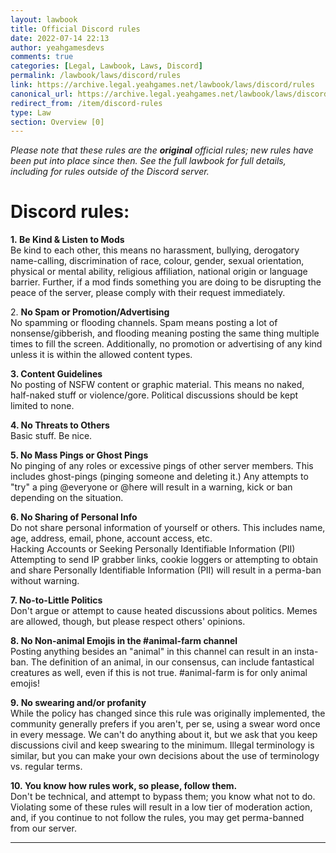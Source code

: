 ```yaml
---
layout: lawbook
title: Official Discord rules
date: 2022-07-14 22:13
author: yeahgamesdevs
comments: true
categories: [Legal, Lawbook, Laws, Discord]
permalink: /lawbook/laws/discord/rules
link: https://archive.legal.yeahgames.net/lawbook/laws/discord/rules
canonical_url: https://archive.legal.yeahgames.net/lawbook/laws/discord/rules
redirect_from: /item/discord-rules
type: Law
section: Overview [0]
---
```

<!-- wp:paragraph -->
<p><em>Please note that these rules are the <strong>original</strong> official rules; new rules have been put into place since then. See the full lawbook for full details, including for rules outside of the Discord server.</em></p>
<!-- /wp:paragraph -->

<!-- wp:heading {"level":1,"fontSize":"medium"} -->
<h1 class="has-medium-font-size">Discord rules:</h1>
<!-- /wp:heading -->

<!-- wp:paragraph -->
<p><strong>1.&nbsp;Be Kind &amp; Listen to Mods</strong><br>Be kind to each other, this means no harassment, bullying, derogatory name-calling, discrimination of race, colour, gender, sexual orientation, physical or mental ability, religious affiliation, national origin or language barrier. Further, if a mod finds something you are doing to be disrupting the peace of the server, please comply with their request immediately.</p>
<!-- /wp:paragraph -->

<!-- wp:paragraph -->
<p>2.&nbsp;<strong>No Spam or Promotion/Advertising</strong><br>No spamming or flooding channels. Spam means posting a lot of nonsense/gibberish, and flooding meaning posting the same thing multiple times to fill the screen. Additionally, no promotion or advertising of any kind unless it is within the allowed content types.</p>
<!-- /wp:paragraph -->

<!-- wp:paragraph -->
<p><strong>3. Content Guidelines</strong><br>No posting of NSFW content or graphic material. This means no naked, half-naked stuff or violence/gore. Political discussions should be kept limited to none.</p>
<!-- /wp:paragraph -->

<!-- wp:paragraph -->
<p><strong>4. No Threats to Others</strong><br>Basic stuff. Be nice.</p>
<!-- /wp:paragraph -->

<!-- wp:paragraph -->
<p><strong>5. No Mass Pings or Ghost Pings</strong><br>No pinging of any roles or excessive pings of other server members. This includes ghost-pings (pinging someone and deleting it.) Any attempts to "try" a ping @everyone or @here will result in a warning, kick or ban depending on the situation.</p>
<!-- /wp:paragraph -->

<!-- wp:paragraph -->
<p><strong>6. No Sharing of Personal Info</strong><br>Do not share personal information of yourself or others. This includes name, age, address, email, phone, account access, etc.<br>Hacking Accounts or Seeking Personally Identifiable Information (PII)<br>Attempting to send IP grabber links, cookie loggers or attempting to obtain and share Personally Identifiable Information (PII) will result in a perma-ban without warning.</p>
<!-- /wp:paragraph -->

<!-- wp:paragraph -->
<p><strong>7. No-to-Little Politics</strong><br>Don't argue or attempt to cause heated discussions about politics. Memes are allowed, though, but please respect others' opinions.</p>
<!-- /wp:paragraph -->

<!-- wp:paragraph -->
<p><strong>8. No Non-animal Emojis in the #animal-farm channel</strong><br>Posting anything besides an "animal" in this channel can result in an insta-ban. The definition of an animal, in our consensus, can include fantastical creatures as well, even if this is not true. #animal-farm is for only animal emojis!</p>
<!-- /wp:paragraph -->

<!-- wp:paragraph -->
<p><strong>9.&nbsp;No swearing and/or profanity</strong><br>While the policy has changed since this rule was originally implemented, the community generally prefers if you aren't, per se, using a swear word once in every message. We can't do anything about it, but we ask that you keep discussions civil and keep swearing to the minimum. Illegal terminology is similar, but you can make your own decisions about the use of terminology vs. regular terms.</p>
<!-- /wp:paragraph -->

<!-- wp:paragraph -->
<p><strong>10.&nbsp;You know how rules work, so please, follow them.</strong><br>Don't be technical, and attempt to bypass them; you know what not to do. Violating some of these rules will result in a low tier of moderation action, and, if you continue to not follow the rules, you may get perma-banned from our server.</p>
<!-- /wp:paragraph -->

<!-- wp:separator -->
<hr class="wp-block-separator has-alpha-channel-opacity" />
<!-- /wp:separator -->
